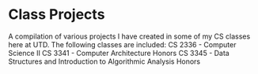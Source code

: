 # Class Projects
A compilation of various projects I have created in some of my CS classes here at UTD. The following classes are included:
CS 2336 - Computer Science II
CS 3341 - Computer Architecture Honors
CS 3345 - Data Structures and Introduction to Algorithmic Analysis Honors